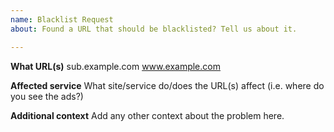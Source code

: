 ```yaml
---
name: Blacklist Request
about: Found a URL that should be blacklisted? Tell us about it.

---
```


**What URL(s)**
sub.example.com
www.example.com

**Affected service**
What site/service do/does the URL(s) affect (i.e. where do you see the ads?)

**Additional context**
Add any other context about the problem here.
